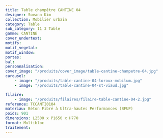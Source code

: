 ```yaml
---
title: Table champêtre CANTINE 04
designer: Sovann Kim
collection: Mobilier urbain
category: Table
sub_category: 11 3 Table
gamme: CANTINE
cover_undertext:
motifs:
motif_vegetal:
motif_window:
portes:
bal:
personnalisation:
cover_image: "/produits/cover_image/table-cantine-champetre-04.jpg"
carousel:
    - image: "/produits/table-cantine-04-loroux-mobilum.jpg"
    - image: "/produits/table-cantine-04-st-viaud.jpg"

filaire:
    - image: "/produits/filaires/filaire-table-cantine-04-2.jpg"
reference: TCCANTI0104
materiau: Béton Fibré à Ultra-hautes Performances (BFUP)
poids: 901
dimensions: L2500 x P1650 x H770
format: Multibloc
traitement:
---
```

